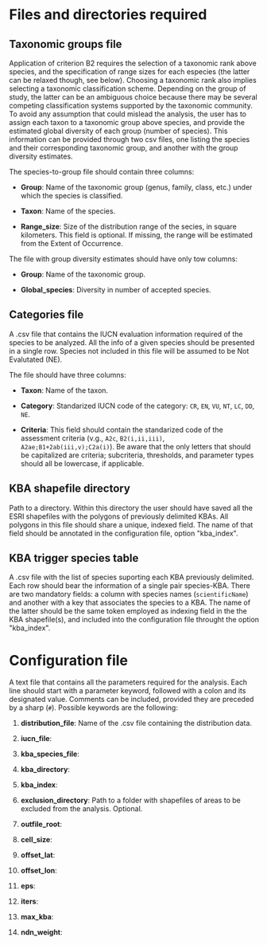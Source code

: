 # Files and directories required

## Taxonomic groups file

Application of criterion B2 requires the selection of a taxonomic rank above species,
and the specification of range sizes for each especies (the latter
can be relaxed though, see below). Choosing a taxonomic rank also implies selecting a 
taxonomic classification scheme. Depending on the group of study, the latter can 
be an ambiguous choice because there may be several competing classification systems 
supported by the taxonomic community. 
To avoid any assumption that could mislead the analysis, the user has to assign 
each taxon to a taxonomic group above species, and provide the estimated global 
diversity of each group (number of species).
This information can be provided through two csv files, one listing the species 
and their corresponding taxonomic group, and another with the group diversity estimates.

The species-to-group file should contain three columns:

- **Group**: Name of the taxonomic group (genus, family, class, etc.) under which 
the species is classified.
 
- **Taxon**: Name of the species.
 
- **Range_size**: Size of the distribution range of the secies, in square kilometers.
This field is optional. If missing, the range will be estimated from the Extent of Occurrence.

The file with group diversity estimates should have only tow columns:

- **Group**: Name of the taxonomic group.

- **Global_species**: Diversity in number of accepted species.


## Categories file

A .csv file that contains the IUCN evaluation information required of the species to be analyzed.
All the info of a given species should be presented in a single row.
Species not included in this file will be assumed to be Not Evalutated (NE).

The file should have three columns:

- **Taxon**: Name of the taxon.
  
- **Category**: Standarized IUCN code of the category: `CR`, `EN`, `VU`, `NT`, `LC`, `DD`, `NE`.
  
- **Criteria**: This field should contain the standarized code of the assessment criteria (v.g., `A2c`, `B2(i,ii,iii)`, `A2ae;B1+2ab(iii,v);C2a(i)`). Be aware that the only letters that should be capitalized are criteria; subcriteria, thresholds, and parameter types should all be lowercase, if applicable.


## KBA shapefile directory

Path to a directory. Within this directory the user should have saved all the ESRI shapefiles with the polygons of previously delimited KBAs.
All polygons in this file should share a unique, indexed field. The name of that field should be annotated in the configuration file, option "kba_index". 

## KBA trigger species table

A .csv file with the list of species suporting each KBA previously delimited.
Each row should bear the information of a single pair species-KBA.
There are two mandatory fields: a column with species names (`scientificName`) and another with a key that associates the species to a KBA.
The name of the latter should be the same token employed as indexing field in the the KBA shapefile(s), and included into the configuration file throught the option "kba_index".


# Configuration file

A text file that contains all the parameters required for the analysis.
Each line should start with a parameter keyword, followed with a colon and its designated value.
Comments can be included, provided they are preceded by a sharp (`#`).
Possible keywords are the following:  

1. **distribution_file**: Name of the .csv file containing the distribution data. 

2. **iucn_file**:

3. **kba_species_file**:

4. **kba_directory**:

5. **kba_index**:

6. **exclusion_directory**: Path to a folder with shapefiles of areas to be excluded from the analysis. Optional.

7. **outfile_root**:

8. **cell_size**:

9. **offset_lat**:

10. **offset_lon**:

11. **eps**:

12. **iters**:

13. **max_kba**:
    
14. **ndn_weight**:
